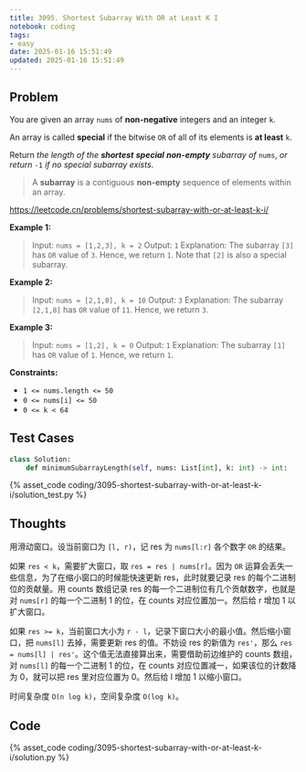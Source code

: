 ```yaml
---
title: 3095. Shortest Subarray With OR at Least K I
notebook: coding
tags:
- easy
date: 2025-01-16 15:51:49
updated: 2025-01-16 15:51:49
---
```

## Problem

You are given an array `nums` of **non-negative** integers and an integer `k`.

An array is called **special** if the bitwise `OR` of all of its elements is **at least** `k`.

Return _the length of the **shortest** **special** **non-empty** subarray of_ `nums`, _or return_ `-1` _if no special subarray exists_.

> A **subarray** is a contiguous **non-empty** sequence of elements within an array.

<https://leetcode.cn/problems/shortest-subarray-with-or-at-least-k-i/>

**Example 1:**

> Input: `nums = [1,2,3], k = 2`
> Output: `1`
> Explanation:
> The subarray `[3]` has `OR` value of `3`. Hence, we return `1`.
> Note that `[2]` is also a special subarray.

**Example 2:**

> Input: `nums = [2,1,8], k = 10`
> Output: `3`
> Explanation:
> The subarray `[2,1,8]` has `OR` value of `11`. Hence, we return `3`.

**Example 3:**

> Input: `nums = [1,2], k = 0`
> Output: `1`
> Explanation:
> The subarray `[1]` has `OR` value of `1`. Hence, we return `1`.

**Constraints:**

- `1 <= nums.length <= 50`
- `0 <= nums[i] <= 50`
- `0 <= k < 64`

## Test Cases

``` python
class Solution:
    def minimumSubarrayLength(self, nums: List[int], k: int) -> int:
```

{% asset_code coding/3095-shortest-subarray-with-or-at-least-k-i/solution_test.py %}

## Thoughts

用滑动窗口。设当前窗口为 `[l, r)`，记 res 为 `nums[l:r]` 各个数字 `OR` 的结果。

如果 `res < k`，需要扩大窗口，取 `res = res | nums[r]`。因为 `OR` 运算会丢失一些信息，为了在缩小窗口的时候能快速更新 res，此时就要记录 res 的每个二进制位的贡献量。用 counts 数组记录 res 的每一个二进制位有几个贡献数字，也就是对 `nums[r]` 的每一个二进制 1 的位，在 counts 对应位置加一。然后给 r 增加 1 以扩大窗口。

如果 `res >= k`，当前窗口大小为 `r - l`，记录下窗口大小的最小值。然后缩小窗口，把 `nums[l]` 去掉，需要更新 res 的值。不妨设 res 的新值为 `res'`，那么 `res = nums[l] | res'`。这个值无法直接算出来，需要借助前边维护的 counts 数组，对 `nums[l]` 的每一个二进制 1 的位，在 counts 对应位置减一，如果该位的计数降为 0，就可以把 res 里对应位置为 0。然后给 l 增加 1 以缩小窗口。

时间复杂度 `O(n log k)`，空间复杂度 `O(log k)`。

## Code

{% asset_code coding/3095-shortest-subarray-with-or-at-least-k-i/solution.py %}
